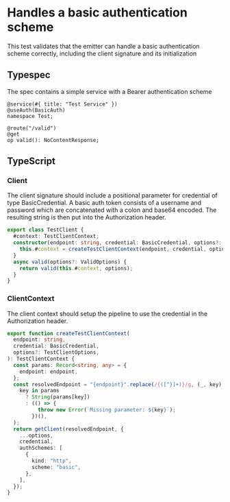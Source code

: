 # Handles a basic authentication scheme

This test validates that the emitter can handle a basic authentication scheme correctly, including the client signature and its initialization

## Typespec

The spec contains a simple service with a Bearer authentication scheme

```tsp
@service(#{ title: "Test Service" })
@useAuth(BasicAuth)
namespace Test;

@route("/valid")
@get
op valid(): NoContentResponse;
```

## TypeScript

### Client

The client signature should include a positional parameter for credential of type BasicCredential. A basic auth token consists of a username and password which are concatenated with a colon and base64 encoded. The resulting string is then put into the Authorization header.

```ts src/testClient.ts class TestClient
export class TestClient {
  #context: TestClientContext;
  constructor(endpoint: string, credential: BasicCredential, options?: TestClientOptions) {
    this.#context = createTestClientContext(endpoint, credential, options);
  }
  async valid(options?: ValidOptions) {
    return valid(this.#context, options);
  }
}
```

### ClientContext

The client context should setup the pipeline to use the credential in the Authorization header.

```ts src/api/testClientContext.ts function createTestClientContext
export function createTestClientContext(
  endpoint: string,
  credential: BasicCredential,
  options?: TestClientOptions,
): TestClientContext {
  const params: Record<string, any> = {
    endpoint: endpoint,
  };
  const resolvedEndpoint = "{endpoint}".replace(/{([^}]+)}/g, (_, key) =>
    key in params
      ? String(params[key])
      : (() => {
          throw new Error(`Missing parameter: ${key}`);
        })(),
  );
  return getClient(resolvedEndpoint, {
    ...options,
    credential,
    authSchemes: [
      {
        kind: "http",
        scheme: "basic",
      },
    ],
  });
}
```
